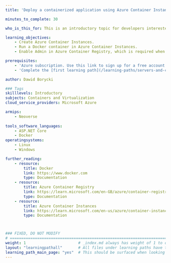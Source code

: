 ```yaml
---
title: 'Deploy a containerized application using Azure Container Instances'

minutes_to_complete: 30

who_is_this_for: This is an introductory topic for developers interested in learning how to create and run a Docker container in Microsoft Azure using Azure Container Instances.

learning_objectives: 
    - Create Azure Container Instances.
    - Run a Docker container in Azure Container Instances.
    - Enable Admin in Azure Container Registry, which is required when you are deploying Docker containers from the Azure Container Registry.

prerequisites:
    - 'Azure subscription. Use this link to sign up for a free account: https://azure.microsoft.com/en-us/free/.'
    - 'Complete the [first learning path](/learning-paths/servers-and-cloud-computing/from-iot-to-the-cloud-part1) of this series.'  

author: Dawid Borycki

### Tags
skilllevels: Introductory
subjects: Containers and Virtualization
cloud_service_providers: Microsoft Azure

armips:
    - Neoverse
    
tools_software_languages:
    - ASP.NET Core    
    - Docker
operatingsystems:
    - Linux
    - Windows

further_reading:
    - resource:
        title: Docker
        link: https://www.docker.com
        type: Documentation
    - resource:
        title: Azure Container Registry
        link: https://learn.microsoft.com/en-GB/azure/container-registry/container-registry-concepts
        type: Documentation
    - resource:
        title: Azure Container Instances
        link: https://learn.microsoft.com/en-us/azure/container-instances/
        type: Documentation



### FIXED, DO NOT MODIFY
# ================================================================================
weight: 1                       # _index.md always has weight of 1 to order correctly
layout: "learningpathall"       # All files under learning paths have this same wrapper
learning_path_main_page: "yes"  # This should be surfaced when looking for related content. Only set for _index.md of learning path content.
---
```

